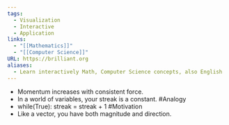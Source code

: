 ```yaml
---
tags:
  - Visualization
  - Interactive
  - Application
links:
  - "[[Mathematics]]"
  - "[[Computer Science]]"
URL: https://brilliant.org
aliases:
  - Learn interactively Math, Computer Science concepts, also English
---
```

- Momentum increases with consistent force.
- In a world of variables, your streak is a constant. #Analogy
- while(True): streak = streak + 1 #Motivation 
- Like a vector, you have both magnitude and direction.
